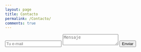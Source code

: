 ```yaml
---
layout: page
title: Contacto
permalink: /Contacto/
comments: true
---
```


<form method="POST" action="https://formspree.io/asosab@gmail.com">
  <input name="email" placeholder="Tu e-mail" type="email">
  <textarea name="message" placeholder="Mensaje"></textarea>
  <button type="submit">Enviar</button>
</form>